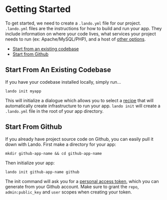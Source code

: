 Getting Started
===============

To get started, we need to create a `.lando.yml` file for our project. `.lando.yml` files are the instructions for how to build and run your app. They include information on where your code lives, what services your project needs to run (ex: Apache/MySQL/PHP), and a host of [other options]().

- [Start from an existing codebase](#start-from-an-existing-codebase)
- [Start from Github](#start-from-github)

Start From An Existing Codebase
-------------------------------

If you have your codebase installed locally, simply run...

`lando init myapp`

This will initialize a dialogue which allows you to select a [recipe](./../config/recipes.md) that will automatically create infrastructure to run your app. `lando init` will create a `.lando.yml` file in the root of your app directory.

Start From Github
-----------------

If you already have project source code on Github, you can easily pull it down with Lando. First make a directory for your app:

`mkdir github-app-name && cd github-app-name`

Then initialize your app:

`lando init github-app-name github`

The init command will ask you for a [personal access token](https://help.github.com/articles/creating-a-personal-access-token-for-the-command-line/#creating-a-token), which you can generate from your Github account. Make sure to grant the `repo`, `admin:public_key` and `user` scopes when creating your token.
